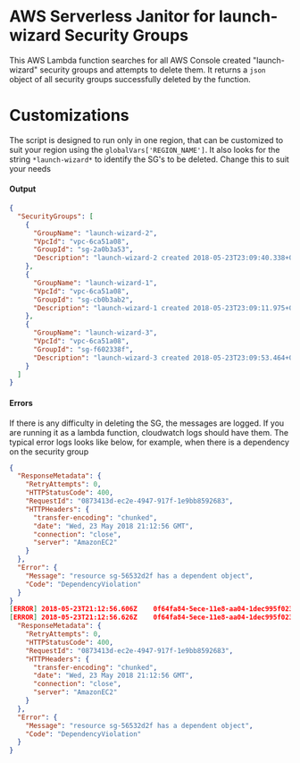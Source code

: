
# AWS Serverless Janitor for launch-wizard Security Groups
This AWS Lambda function searches for all AWS Console created "launch-wizard" security groups and attempts to delete them. It returns a `json` object of all security groups successfully deleted by the function.

# Customizations
The script is designed to run only in one region, that can be customized to suit your region using the `globalVars['REGION_NAME']`. It also looks for the string `*launch-wizard*` to identify the SG's to be deleted. Change this to suit your needs

#### Output
```json
{
  "SecurityGroups": [
    {
      "GroupName": "launch-wizard-2",
      "VpcId": "vpc-6ca51a08",
      "GroupId": "sg-2a0b3a53",
      "Description": "launch-wizard-2 created 2018-05-23T23:09:40.338+02:00"
    },
    {
      "GroupName": "launch-wizard-1",
      "VpcId": "vpc-6ca51a08",
      "GroupId": "sg-cb0b3ab2",
      "Description": "launch-wizard-1 created 2018-05-23T23:09:11.975+02:00"
    },
    {
      "GroupName": "launch-wizard-3",
      "VpcId": "vpc-6ca51a08",
      "GroupId": "sg-f602338f",
      "Description": "launch-wizard-3 created 2018-05-23T23:09:53.464+02:00"
    }
  ]
}
```
#### Errors
If there is any difficulty in deleting the SG, the messages are logged. If you are running it as a lambda function, cloudwatch logs should have them. The typical error logs looks like below, for example, when there is a dependency on the security group
```json
{
  "ResponseMetadata": {
    "RetryAttempts": 0,
    "HTTPStatusCode": 400,
    "RequestId": "0873413d-ec2e-4947-917f-1e9bb8592683",
    "HTTPHeaders": {
      "transfer-encoding": "chunked",
      "date": "Wed, 23 May 2018 21:12:56 GMT",
      "connection": "close",
      "server": "AmazonEC2"
    }
  },
  "Error": {
    "Message": "resource sg-56532d2f has a dependent object",
    "Code": "DependencyViolation"
  }
}
[ERROR]	2018-05-23T21:12:56.606Z	0f64fa84-5ece-11e8-aa04-1dec995f0239	Unable to delete Security Group with id: sg-56532d2f
[ERROR]	2018-05-23T21:12:56.626Z	0f64fa84-5ece-11e8-aa04-1dec995f0239	ERROR: {
  "ResponseMetadata": {
    "RetryAttempts": 0,
    "HTTPStatusCode": 400,
    "RequestId": "0873413d-ec2e-4947-917f-1e9bb8592683",
    "HTTPHeaders": {
      "transfer-encoding": "chunked",
      "date": "Wed, 23 May 2018 21:12:56 GMT",
      "connection": "close",
      "server": "AmazonEC2"
    }
  },
  "Error": {
    "Message": "resource sg-56532d2f has a dependent object",
    "Code": "DependencyViolation"
  }
}
```
